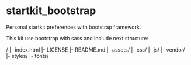 # startkit_bootstrap
Personal startkit preferences with bootstrap framework.

This kit use bootstrap with sass and include next structure:

/
|- index.html
|- LICENSE
|- README.md
|- assets/
   |- css/
   |- js/
      |- vendor/
   |- styles/
   |- fonts/
